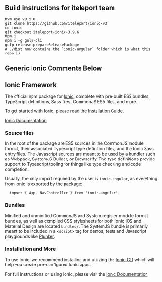 ## Build instructions for iteleport team

```
nvm use v9.5.0
git clone https://github.com/iteleport/ionic-v3
cd ionic
git checkout iteleport-ionic-3.9.6
npm i
npm i -g gulp-cli
gulp release.prepareReleasePackage
# ./dist now contains the `ionic-angular` folder which is what this repo is
```

## Generic Ionic Comments Below

## Ionic Framework

The official npm package for [Ionic](https://ionicframework.com/), complete with pre-built ES5 bundles, TypeScript definitions, Sass files, CommonJS ES5 files, and more.

To get started with Ionic, please read the [Installation Guide](https://ionicframework.com/docs/intro/installation/).

[Ionic Documentation](https://ionicframework.com/docs/)

### Source files

In the root of the package are ES5 sources in the CommonJS module format, their associated Typescript type definition files, and the Ionic Sass entry files. The Javascript sources are meant to be used by a bundler such as Webpack, SystemJS Builder, or Browserify. The type definitions provide support to Typescript tooling for things like type checking and code completion.

Usually, the only import required by the user is `ionic-angular`, as everything from Ionic is exported by the package:

```
  import { App, NavController } from 'ionic-angular';
```

### Bundles

Minified and unminified CommonJS and System.register module format bundles, as well as compiled CSS stylesheets for both Ionic iOS and Material Design are located `bundles/`. The SystemJS bundle is  primarily meant to be included in a `<script>` tag for demos, tests and Javascript playgrounds like [Plunker](https://plnkr.co/).

### Installation and More

To use Ionic, we recommend installing and utilizing the [Ionic CLI](https://ionicframework.com/docs/intro/installation/) which will help you create pre-configured Ionic apps.

For full instructions on using Ionic, please visit the [Ionic Documentation](https://ionicframework.com/docs/)
